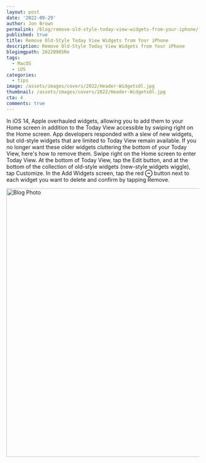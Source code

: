 ```yaml
---
layout: post
date: '2022-09-29'
author: Jon Brown
permalink: /blog/remove-old-style-today-view-widgets-from-your-iphone/
published: true
title: Remove Old-Style Today View Widgets from Your iPhone
description: Remove Old-Style Today View Widgets from Your iPhone
blogimgpath: 20220905Re
tags:
  - MacOS
  - iOS
categories:
  - tips
image: /assets/images/covers/2022/Header-WidgetsOl.jpg
thumbnail: /assets/images/covers/2022/Header-WidgetsOl.jpg
cta: 4
comments: true
---
```

In iOS 14, Apple overhauled widgets, allowing you to add them to your
Home screen in addition to the Today View accessible by swiping right on
the Home screen. App developers responded with a slew of new widgets,
but old-style widgets that are limited to Today View remain available.
If you no longer want these older widgets cluttering the bottom of your
Today View, here's how to remove them. Swipe right on the Home screen to
enter Today View. At the bottom of Today View, tap the Edit button, and
at the bottom of the collection of old-style widgets (new-style widgets
wiggle), tap Customize. In the Add Widgets screen, tap the red **⊖**
button next to each widget you want to delete and confirm by tapping
Remove.

<img alt="Blog Photo" src="{{ site.site_cdn }}/assets/images/blog/2022/20220905Re/image2.jpeg" class="img-fluid rounded m-2" width="700" />
